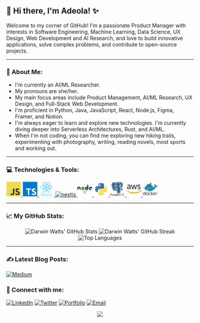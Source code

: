 ## 👋 Hi there, I'm Adeola! ✨

Welcome to my corner of GitHub! I'm a passionate Product Manager with interests in Software Engineering, Machine Learning, Data Science, UX Design, Web Development and AI Research, and love to build innovative applications, solve complex problems, and contribute to open-source projects.

---

### 🚀 About Me:

-   I'm currently an AI/ML Researcher.
-   My pronouns are she/her.
-   My main focus areas include Product Management, AI/ML Research, UX Design, and Full-Stack Web Development.
-   I'm proficient in Python, Java, JavaScript, React, Node.js, Figma, Framer, and Notion.
-   I'm always eager to learn and explore new technologies. I'm currently diving deeper into Serverless Architectures, Rust, and AI/ML.
-   When I'm not coding, you can find me exploring new hiking trails, experimenting with photography, writing, reading novels, most sports and working out.

---

### 💻 Technologies & Tools:

<p align="left">
  <a href="https://developer.mozilla.org/en-US/docs/Web/JavaScript" target="_blank" rel="noreferrer">
    <img src="https://raw.githubusercontent.com/devicons/devicon/master/icons/javascript/javascript-original.svg" alt="javascript" width="40" height="40"/>
  </a>
  <a href="https://www.typescriptlang.org/" target="_blank" rel="noreferrer">
    <img src="https://raw.githubusercontent.com/devicons/devicon/master/icons/typescript/typescript-original.svg" alt="typescript" width="40" height="40"/>
  </a>
  <a href="https://react.dev/" target="_blank" rel="noreferrer">
    <img src="https://raw.githubusercontent.com/devicons/devicon/master/icons/react/react-original-wordmark.svg" alt="react" width="40" height="40"/>
  </a>
  <a href="https://nextjs.org/" target="_blank" rel="noreferrer">
    <img src="https://cdn.worldvectorlogo.com/logos/nextjs-2.svg" alt="nextjs" width="40" height="40"/>
  </a>
  <a href="https://nodejs.org/" target="_blank" rel="noreferrer">
    <img src="https://raw.githubusercontent.com/devicons/devicon/master/icons/nodejs/nodejs-original-wordmark.svg" alt="nodejs" width="40" height="40"/>
  </a>
  <a href="https://www.python.org" target="_blank" rel="noreferrer">
    <img src="https://raw.githubusercontent.com/devicons/devicon/master/icons/python/python-original.svg" alt="python" width="40" height="40"/>
  </a>
  <a href="https://www.postgresql.org" target="_blank" rel="noreferrer">
    <img src="https://raw.githubusercontent.com/devicons/devicon/master/icons/postgresql/postgresql-original-wordmark.svg" alt="postgresql" width="40" height="40"/>
  </a>
  <a href="https://aws.amazon.com" target="_blank" rel="noreferrer">
    <img src="https://raw.githubusercontent.com/devicons/devicon/master/icons/amazonwebservices/amazonwebservices-original-wordmark.svg" alt="aws" width="40" height="40"/>
  </a>
  <a href="https://www.docker.com/" target="_blank" rel="noreferrer">
    <img src="https://raw.githubusercontent.com/devicons/devicon/master/icons/docker/docker-original-wordmark.svg" alt="docker" width="40" height="40"/>
  </a>
  </p>

---

### 📈 My GitHub Stats:

<p align="center">
  <img src="https://github-readme-stats.vercel.app/api?username=darwinwatts&show_icons=true&theme=dracula" alt="Darwin Watts' GitHub Stats"/>
  <img src="https://github-readme-streak-stats.herokuapp.com/?user=darwinwatts&theme=dracula" alt="Darwin Watts' GitHub Streak"/>
  <img src="https://github-readme-stats.vercel.app/api/top-langs/?username=darwinwatts&layout=compact&theme=dracula" alt="Top Languages" />
</p>

---

### ✍️ Latest Blog Posts:
[![Medium](https://img.shields.io/badge/Medium-12100E?style=for-the-badge&logo=medium&logoColor=white)](https://medium.com/@deolatoo)

### 🤝 Connect with me:

[![LinkedIn](https://img.shields.io/badge/LinkedIn-0077B5?style=for-the-badge&logo=linkedin&logoColor=white)](https://www.linkedin.com/in/adeola-omojola/)
[![Twitter](https://img.shields.io/badge/Twitter-1DA1F2?style=for-the-badge&logo=twitter&logoColor=white)](https://twitter.com/deolatoo)
[![Portfolio](https://img.shields.io/badge/Portfolio-FF5722?style=for-the-badge&logo=wordpress&logoColor=white)](https://adeola.super.site)
[![Email](https://img.shields.io/badge/Email-D14836?style=for-the-badge&logo=gmail&logoColor=white)](mailto:adeolasworks@gmail.com)

<p align="center">
  <img src="https://profile-counter.glitch.me/darwinwatts/count.svg" />
</p>



<!--
**darwinwatts/darwinwatts** is a ✨ _special_ ✨ repository because its `README.md` (this file) appears on your GitHub profile.

Here are some ideas to get you started:

- 🔭 I’m currently working on ...
- 🌱 I’m currently learning ...
- 👯 I’m looking to collaborate on ...
- 🤔 I’m looking for help with ...
- 💬 Ask me about ...
- 📫 How to reach me: ...
- 😄 Pronouns: ...
- ⚡ Fun fact: ...
-->
